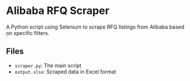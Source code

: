 # Alibaba RFQ Scraper

A Python script using Selenium to scrape RFQ listings from Alibaba based on specific filters.

## Files
- `scraper.py`: The main script
- `output.xlsx`: Scraped data in Excel format
